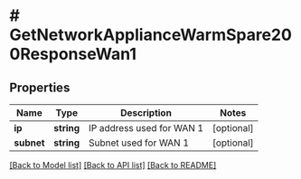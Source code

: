 # # GetNetworkApplianceWarmSpare200ResponseWan1

## Properties

Name | Type | Description | Notes
------------ | ------------- | ------------- | -------------
**ip** | **string** | IP address used for WAN 1 | [optional]
**subnet** | **string** | Subnet used for WAN 1 | [optional]

[[Back to Model list]](../../README.md#models) [[Back to API list]](../../README.md#endpoints) [[Back to README]](../../README.md)
